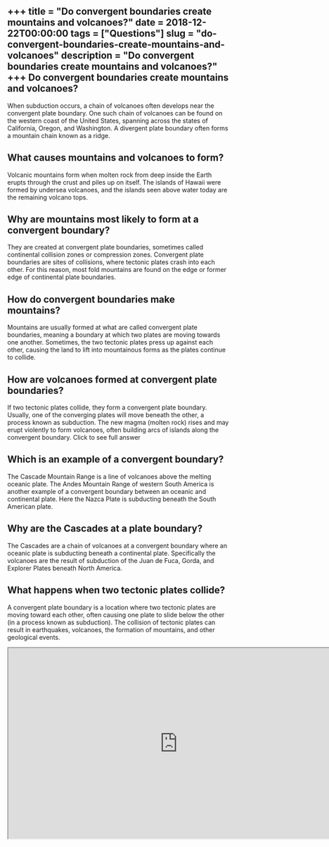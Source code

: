 +++
title = "Do convergent boundaries create mountains and volcanoes?"
date = 2018-12-22T00:00:00
tags = ["Questions"]
slug = "do-convergent-boundaries-create-mountains-and-volcanoes"
description = "Do convergent boundaries create mountains and volcanoes?"
+++
Do convergent boundaries create mountains and volcanoes?
--------------------------------------------------------

When subduction occurs, a chain of volcanoes often develops near the convergent plate boundary. One such chain of volcanoes can be found on the western coast of the United States, spanning across the states of California, Oregon, and Washington. A divergent plate boundary often forms a mountain chain known as a ridge.

What causes mountains and volcanoes to form?
--------------------------------------------

Volcanic mountains form when molten rock from deep inside the Earth erupts through the crust and piles up on itself. The islands of Hawaii were formed by undersea volcanoes, and the islands seen above water today are the remaining volcano tops.

Why are mountains most likely to form at a convergent boundary?
---------------------------------------------------------------

They are created at convergent plate boundaries, sometimes called continental collision zones or compression zones. Convergent plate boundaries are sites of collisions, where tectonic plates crash into each other. For this reason, most fold mountains are found on the edge or former edge of continental plate boundaries.

How do convergent boundaries make mountains?
--------------------------------------------

Mountains are usually formed at what are called convergent plate boundaries, meaning a boundary at which two plates are moving towards one another. Sometimes, the two tectonic plates press up against each other, causing the land to lift into mountainous forms as the plates continue to collide.

How are volcanoes formed at convergent plate boundaries?
--------------------------------------------------------

If two tectonic plates collide, they form a convergent plate boundary. Usually, one of the converging plates will move beneath the other, a process known as subduction. The new magma (molten rock) rises and may erupt violently to form volcanoes, often building arcs of islands along the convergent boundary. Click to see full answer

Which is an example of a convergent boundary?
---------------------------------------------

The Cascade Mountain Range is a line of volcanoes above the melting oceanic plate. The Andes Mountain Range of western South America is another example of a convergent boundary between an oceanic and continental plate. Here the Nazca Plate is subducting beneath the South American plate.

Why are the Cascades at a plate boundary?
-----------------------------------------

The Cascades are a chain of volcanoes at a convergent boundary where an oceanic plate is subducting beneath a continental plate. Specifically the volcanoes are the result of subduction of the Juan de Fuca, Gorda, and Explorer Plates beneath North America.

What happens when two tectonic plates collide?
----------------------------------------------

A convergent plate boundary is a location where two tectonic plates are moving toward each other, often causing one plate to slide below the other (in a process known as subduction). The collision of tectonic plates can result in earthquakes, volcanoes, the formation of mountains, and other geological events.

<iframe allow="accelerometer; autoplay; clipboard-write; encrypted-media; gyroscope; picture-in-picture" allowfullscreen="" class="__youtube_prefs__  epyt-is-override  no-lazyload" data-no-lazy="1" data-origheight="433" data-origwidth="770" data-skipgform_ajax_framebjll="" height="433" id="_ytid_37194" loading="lazy" src="https://www.youtube.com/embed/DUbX67e5rzI?enablejsapi=1&autoplay=0&cc_load_policy=0&cc_lang_pref=&iv_load_policy=1&loop=0&modestbranding=0&rel=1&fs=1&playsinline=0&autohide=2&theme=dark&color=red&controls=1&" title="YouTube player" width="770"></iframe>